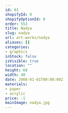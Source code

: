 ```yaml
---
id: 61
shopifyId: 0
shopifyOptionId: 0
order: 553
title: Nadya
slug: nadya
url: art-works/nadya
aliases: []
categories:
- graphics
inStock: false
isVisible: true
location: ""
height: 60
width: 40
date: 2008-01-01T00:00:00Z
materials:
- paper
- acrylic
price: -1
mainImage: nadya.jpg
---
```

